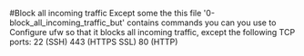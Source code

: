 #Block all incoming traffic  Except some
the this file '0-block_all_incoming_traffic_but' contains commands you can you use to
Configure ufw so that it blocks all incoming traffic, except the following TCP ports:
22 (SSH)
443 (HTTPS SSL)
80 (HTTP)
